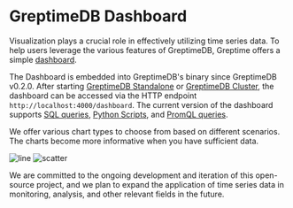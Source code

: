 # GreptimeDB Dashboard

Visualization plays a crucial role in effectively utilizing time series data. To help users leverage the various features of GreptimeDB, Greptime offers a simple [dashboard](https://github.com/GreptimeTeam/dashboard).

The Dashboard is embedded into GreptimeDB's binary since GreptimeDB v0.2.0. After starting [GreptimeDB Standalone](greptimedb-standalone.md) or [GreptimeDB Cluster](greptimedb-cluster.md), the dashboard can be accessed via the HTTP endpoint `http://localhost:4000/dashboard`. The current version of the dashboard supports [SQL queries](/user-guide/query-data/sql.md), [Python Scripts](/user-guide/python-scripts/overview.md), and [PromQL queries](/user-guide/query-data/promql.md).

We offer various chart types to choose from based on different scenarios. The charts become more informative when you have sufficient data.

![line](/dashboard-line.png)
![scatter](/dashboard-scatter.png)

We are committed to the ongoing development and iteration of this open-source project, and we plan to expand the application of time series data in monitoring, analysis, and other relevant fields in the future.
